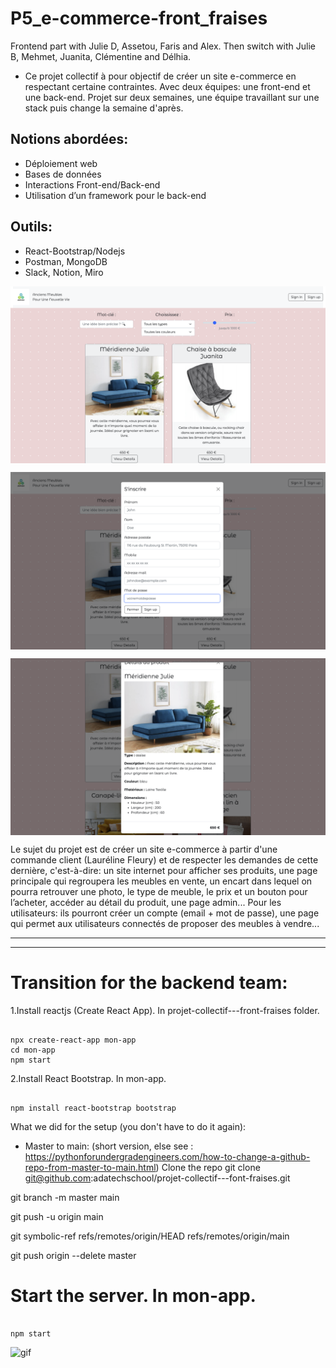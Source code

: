 # P5_e-commerce-front_fraises

Frontend part with Julie D, Assetou, Faris and Alex. Then switch with Julie B, Mehmet, Juanita, Clémentine and Délhia.

- Ce projet collectif à pour objectif de créer un site e-commerce en respectant certaine contraintes. Avec deux équipes: une front-end et une back-end. Projet sur deux semaines, une équipe travaillant sur une stack puis change la semaine d'après. 

## Notions abordées:

- Déploiement web
- Bases de données
- Interactions Front-end/Back-end
- Utilisation d’un framework pour le back-end

## Outils:

- React-Bootstrap/Nodejs
- Postman, MongoDB
- Slack, Notion, Miro

<p><img align="center" alt="" src="https://github.com/Alexluu13/P5_E-commerce-front-fraises/blob/main/p5_e-commerce_1.png"/></p>
<p><img align="center" alt="" src="https://github.com/Alexluu13/P5_E-commerce-front-fraises/blob/main/p5_e-commerce_3.png"/></p>
<p><img align="center" alt="" src="https://github.com/Alexluu13/P5_E-commerce-front-fraises/blob/main/p5_e-commerce_4.png"/></p>

Le sujet du projet est de créer un site e-commerce à partir d'une commande client (Lauréline Fleury) et de respecter les demandes de cette dernière, c'est-à-dire: un site internet pour afficher ses produits, une page principale qui regroupera les meubles en vente, un encart dans lequel on pourra retrouver une photo, le type de meuble, le prix et un bouton pour l’acheter, accéder au détail du produit, une page admin... Pour les utilisateurs: ils pourront créer un compte (email + mot de passe), une page qui permet aux utilisateurs connectés de proposer des meubles à vendre...

***
***

# Transition for the backend team:

1.Install reactjs (Create React App). In projet-collectif---front-fraises folder.

```reactjs

npx create-react-app mon-app
cd mon-app
npm start

```

2.Install React Bootstrap. In mon-app.

```reactjs

npm install react-bootstrap bootstrap

```


What we did for the setup (you don't have to do it again):

- Master to main: (short version, else see : https://pythonforundergradengineers.com/how-to-change-a-github-repo-from-master-to-main.html)
Clone the repo git clone git@github.com:adatechschool/projet-collectif---font-fraises.git

git branch -m master main

git push -u origin main

git symbolic-ref refs/remotes/origin/HEAD refs/remotes/origin/main

git push origin --delete master


# Start the server. In mon-app.

```reactjs

npm start

```

<p><img align="left" alt="gif" src="https://github.com/adatechschool/projet-collectif---front-fraises/blob/main/cat.gif" width="300" height="400" /></p>
